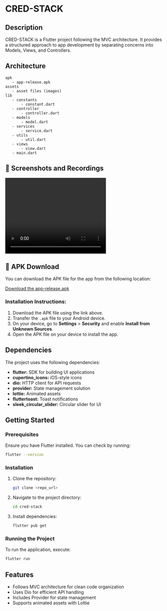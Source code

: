 # CRED-STACK

## Description

CRED-STACK is a Flutter project following the MVC architecture. It provides a structured approach to app development by separating concerns into Models, Views, and Controllers.

## Architecture

```
apk
   - app-release.apk
assets
   - asset files (images)
lib
   - constants
       - constant.dart
   - controller
       - controller.dart
   - models
       - model.dart
   - services
       - service.dart
   - utils
       - util.dart
   - views
       - view.dart
   - main.dart
```

## 📸 Screenshots and Recordings

<video width="320" height="240" controls>
  <source src="assets/screenRecording/app-screen-recording.mov" type="video/mp4">
  Your browser does not support the video tag.
</video>

## 📲 APK Download

You can download the APK file for the app from the following location:

[Download the app-release.apk](apk/app-release.apk)

### Installation Instructions:

1. Download the APK file using the link above.
2. Transfer the `.apk` file to your Android device.
3. On your device, go to **Settings** > **Security** and enable **Install from Unknown Sources**.
4. Open the APK file on your device to install the app.

## Dependencies

The project uses the following dependencies:

- **flutter:** SDK for building UI applications
- **cupertino_icons:** iOS-style icons
- **dio:** HTTP client for API requests
- **provider:** State management solution
- **lottie:** Animated assets
- **fluttertoast:** Toast notifications
- **sleek_circular_slider:** Circular slider for UI

## Getting Started

### Prerequisites

Ensure you have Flutter installed. You can check by running:

```sh
flutter --version
```

### Installation

1. Clone the repository:
   ```sh
   git clone <repo_url>
   ```
2. Navigate to the project directory:
   ```sh
   cd cred-stack
   ```
3. Install dependencies:
   ```sh
   flutter pub get
   ```

### Running the Project

To run the application, execute:

```sh
flutter run
```

## Features

- Follows MVC architecture for clean code organization
- Uses Dio for efficient API handling
- Includes Provider for state management
- Supports animated assets with Lottie
